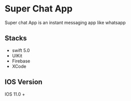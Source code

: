 # Super Chat App
Super chat App is an instant messaging app like whatsapp

## Stacks
- swift 5.0
- UIKit
- Firebase
- XCode

## IOS Version
IOS 11.0 +
